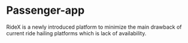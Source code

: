 # Passenger-app
RideX is a newly introduced platform to minimize the main drawback of current ride hailing platforms which is lack of availability. 
